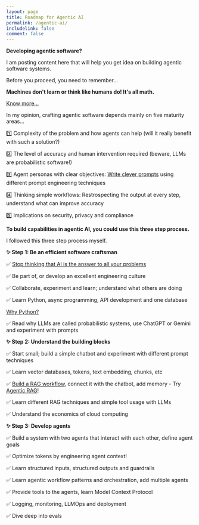 ```yaml
---
layout: page
title: Roadmap for Agentic AI
permalink: /agentic-ai/
includelink: false
comment: false
---
```


**Developing agentic software?**

I am posting content here that will help you get idea on building agentic software systems.

Before you proceed, you need to remember...

**Machines don't learn or think like humans do! It's all math.**

<a href="/2025/04/24/smart-machines/">Know more...</a>

In my opinion, crafting agentic software depends mainly on five maturity areas...

1️⃣ Complexity of the problem and how agents can help (will it really benefit with such a solution?)

2️⃣ The level of accuracy and human intervention required (beware, LLMs are probabilistic software!)

3️⃣ Agent personas with clear objectives: <a href="/2025/03/16/llm-bayes-theorem/">Write clever prompts</a> using different prompt engineering techniques

4️⃣ Thinking simple workflows: Restrospecting the output at every step, understand what can improve accuracy

5️⃣ Implications on security, privacy and compliance

**To build capabilities in agentic AI, you could use this three step process.**

I followed this three step process myself.

**✨ Step 1: Be an efficient software craftsman**

✅ <a href="/2025/10/04/gen-ai-benefits/">Stop thinking that AI is the answer to all your problems</a>

✅ Be part of, or develop an excellent engineering culture

✅ Collaborate, experiment and learn; understand what others are doing

✅ Learn Python, async programming, API development and one database

<a href="#">Why Python?</a>

✅ Read why LLMs are called probabilistic systems, use ChatGPT or Gemini and experiment with prompts

**✨ Step 2: Understand the building blocks**

✅ Start small; build a simple chatbot and experiment with different prompt techniques

✅ Learn vector databases, tokens, text embedding, chunks, etc

✅ <a href="https://www.youtube.com/watch?v=qN_2fnOPY-M">Build a RAG workflow</a>, connect it with the chatbot, add memory - Try <a href="https://www.ibm.com/think/topics/agentic-rag">Agentic RAG</a>!

✅ Learn different RAG techniques and simple tool usage with LLMs

✅ Understand the economics of cloud computing


**✨ Step 3: Develop agents**

✅ Build a system with two agents that interact with each other, define agent goals

✅ Optimize tokens by engineering agent context!

✅ Learn structured inputs, structured outputs and guardrails

✅ Learn agentic workflow patterns and orchestration, add multiple agents

✅ Provide tools to the agents, learn Model Context Protocol

✅ Logging, monitoring, LLMOps and deployment

✅ Dive deep into evals
